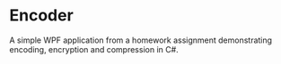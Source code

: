 Encoder
=======

A simple WPF application from a homework assignment demonstrating encoding, encryption and compression in C#.
